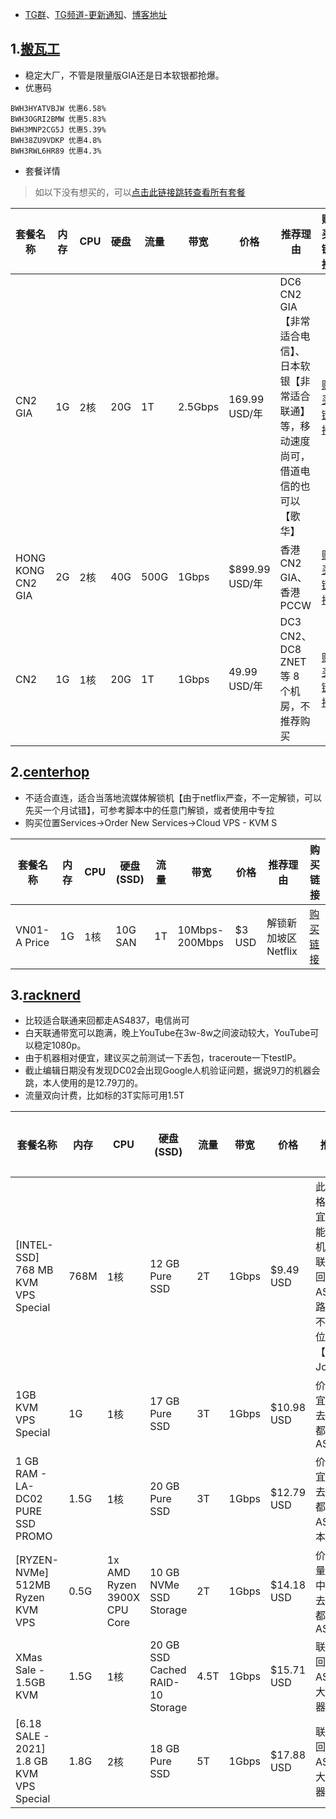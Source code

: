 - [TG群](https://t.me/technologyshare)、[TG频道-更新通知](https://t.me/v2rayagentshare)、[博客地址](https://www.v2ray-agent.com/)

## 1.[搬瓦工](https://bandwagonhost.com/cart.php?aff=64917)
- 稳定大厂，不管是限量版GIA还是日本软银都抢爆。
- 优惠码
```
BWH3HYATVBJW 优惠6.58%
BWH3OGRI2BMW 优惠5.83%
BWH3MNP2CG5J 优惠5.39%
BWH38ZU9VDKP 优惠4.8%
BWH3RWL6HR89 优惠4.3%
```
- 套餐详情
>如以下没有想买的，可以[点击此链接跳转查看所有套餐](https://bandwagonhost.com/cart.php?aff=64917)

套餐名称|内存|CPU|硬盘|流量|带宽|价格|推荐理由|购买链接
---|---|---|---|---|---|---|---|---
CN2 GIA|1G|2核|20G|1T|2.5Gbps|169.99 USD/年|DC6 CN2 GIA【非常适合电信】、日本软银【非常适合联通】等，移动速度尚可，借道电信的也可以【歌华】|[购买链接](https://bandwagonhost.com/aff.php?aff=64917&pid=87)
HONG KONG CN2 GIA|2G|2核|40G|500G|1Gbps|$899.99 USD/年|香港 CN2 GIA、香港 PCCW|[购买链接](https://bandwagonhost.com/aff.php?aff=64917&pid=95)
CN2|1G|1核|20G|1T|1Gbps|49.99 USD/年|DC3 CN2、DC8 ZNET 等 8 个机房，不推荐购买|[购买链接](https://bandwagonhost.com/aff.php?aff=64917&pid=87)



## 2.[centerhop](https://my.centerhop.com/aff.php?aff=190)
- 不适合直连，适合当落地流媒体解锁机【由于netflix严查，不一定解锁，可以先买一个月试错】，可参考脚本中的任意门解锁，或者使用中专拉
- 购买位置Services->Order New Services->Cloud VPS - KVM S

套餐名称|内存|CPU|硬盘(SSD)|流量|带宽|价格|推荐理由|购买链接
---|---|---|---|---|---|---|---|---
VN01-A Price|1G|1核|10G SAN|1T|10Mbps-200Mbps|$3 USD|解锁新加坡区Netflix|[购买链接](https://my.centerhop.com/aff.php?aff=190)

## 3.[racknerd](https://my.racknerd.com/aff.php?aff=2705)

- 比较适合联通来回都走AS4837，电信尚可
- 白天联通带宽可以跑满，晚上YouTube在3w-8w之间波动较大，YouTube可以稳定1080p。
- 由于机器相对便宜，建议买之前测试一下丢包，traceroute一下testIP。
- 截止编辑日期没有发现DC02会出现Google人机验证问题，据说9刀的机器会跳，本人使用的是12.79刀的。
- 流量双向计费，比如标的3T实际可用1.5T

套餐名称|内存|CPU|硬盘(SSD)|流量|带宽|价格|推荐理由|购买链接
---|---|---|---|---|---|---|---|---
[INTEL-SSD] 768 MB KVM VPS Special|768M|1核|12 GB Pure SSD|2T|1Gbps|$9.49 USD|此机器价格比较便宜，有可能出现人机验证，联通去程回程都走AS4837，路由一般不会变，位置建议【San Jose】|[购买链接](https://my.racknerd.com/aff.php?aff=2705&pid=476)
1GB KVM VPS Special|1G|1核|17 GB Pure SSD|3T|1Gbps|$10.98 USD|价格便宜，联通去程回程都走AS4837|[购买链接](https://my.racknerd.com/aff.php?aff=2705&pid=358)
1 GB RAM - LA-DC02 PURE SSD PROMO|1.5G|1核|20 GB Pure SSD|3T|1Gbps|$12.79 USD|价格便宜，联通去程回程都走AS4837，本人使用|[购买链接](https://my.racknerd.com/aff.php?aff=2705&pid=498)
[RYZEN-NVMe] 512MB Ryzen KVM VPS |0.5G|1x AMD Ryzen 3900X CPU Core|10 GB NVMe SSD Storage|2T|1Gbps|$14.18 USD|价格、流量比较适中，联通去程回程都走AS4837|[购买链接](https://my.racknerd.com/aff.php?aff=2705&pid=461)
XMas Sale - 1.5GB KVM|1.5G|1核|20 GB SSD Cached RAID-10 Storage|4.5T|1Gbps|$15.71 USD|联通去程回程都走AS4837，大流量机器|[购买链接](https://my.racknerd.com/aff.php?aff=2705&pid=52)
[6.18 SALE - 2021] 1.8 GB KVM VPS Special |1.8G|2核|18 GB Pure SSD|5T|1Gbps|$17.88 USD|联通去程回程都走AS4837，大流量机器|[购买链接](https://my.racknerd.com/aff.php?aff=2705&pid=508)
